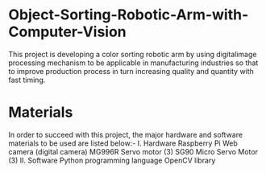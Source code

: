 # Object-Sorting-Robotic-Arm-with-Computer-Vision

This project is developing a color sorting robotic arm by using digitalimage processing mechanism to be applicable in manufacturing industries so that to improve
production process in turn increasing quality and quantity with fast timing.

# Materials
In order to succeed with this project, the major hardware and software materials to be used are
listed below:-
                                    I. Hardware
Raspberry Pi
Web camera (digital camera)
MG996R Servo motor (3)
SG90 Micro Servo Motor (3)
                                    II. Software
Python programming language
OpenCV library 
